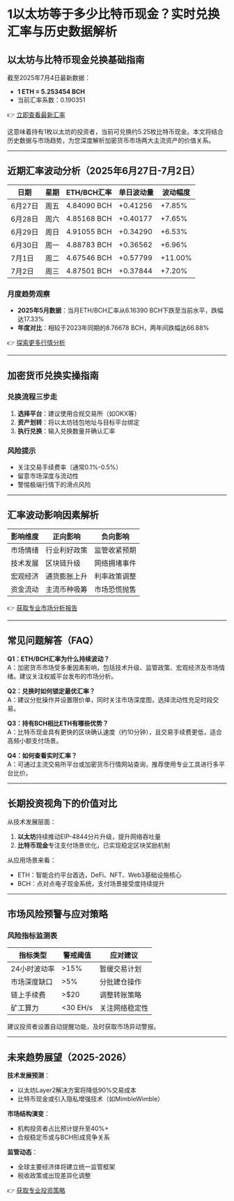 # 1以太坊等于多少比特币现金？实时兑换汇率与历史数据解析

## 以太坊与比特币现金兑换基础指南

截至2025年7月4日最新数据：
- **1 ETH = 5.253454 BCH**
- 当前汇率系数：0.190351

👉 [立即查看最新汇率](https://bit.ly/okx_welcome)

这意味着持有1枚以太坊的投资者，当前可兑换约5.25枚比特币现金。本文将结合历史数据与市场趋势，为您深度解析加密货币市场两大主流资产的价值关系。

---

## 近期汇率波动分析（2025年6月27日-7月2日）

| 日期 | 星期 | ETH/BCH汇率 | 单日波动量 | 波动幅度 |
|------|------|--------------|------------|----------|
| 6月27日 | 周五 | 4.84090 BCH | +0.41256 | +7.85% |
| 6月28日 | 周六 | 4.85168 BCH | +0.40177 | +7.65% |
| 6月29日 | 周日 | 4.91055 BCH | +0.34290 | +6.53% |
| 6月30日 | 周一 | 4.88783 BCH | +0.36562 | +6.96% |
| 7月1日 | 周二 | 4.67546 BCH | +0.57799 | +11.00%|
| 7月2日 | 周三 | 4.87501 BCH | +0.37844 | +7.20% |

### 月度趋势观察
- **2025年5月数据**：当月ETH/BCH汇率从6.16390 BCH下跌至当前水平，跌幅达17.33%
- **年度对比**：相较于2023年同期的8.76678 BCH，两年间跌幅达66.88%

👉 [探索更多行情分析](https://bit.ly/okx_welcome)

---

## 加密货币兑换实操指南

### 兑换流程三步走
1. **选择平台**：建议使用合规交易所（如OKX等）
2. **资产划转**：将以太坊钱包地址与目标平台绑定
3. **执行兑换**：输入兑换数量并确认汇率

### 风险提示
- 关注交易手续费率（通常0.1%-0.5%）
- 留意市场深度与流动性
- 警惕极端行情下的滑点风险

---

## 汇率波动影响因素解析

| 影响维度 | 正向影响 | 负向影响 |
|----------|----------|----------|
| 市场情绪 | 行业利好政策 | 监管收紧预期 |
| 技术发展 | 区块链升级 | 网络拥堵事件 |
| 宏观经济 | 通货膨胀上升 | 利率政策调整 |
| 资金流动 | 主流币种吸筹 | 市场恐慌抛售 |

👉 [获取专业市场分析报告](https://bit.ly/okx_welcome)

---

## 常见问题解答（FAQ）

**Q1：ETH/BCH汇率为什么持续波动？**  
A：加密货币市场受多重因素影响，包括技术升级、监管政策、宏观经济及市场情绪。建议关注权威平台发布的市场分析。

**Q2：兑换时如何锁定最优汇率？**  
A：建议分批操作并设置限价单，同时关注市场深度图，选择流动性充足时段交易。

**Q3：持有BCH相比ETH有哪些优势？**  
A：比特币现金具有更快的区块确认速度（约10分钟），且交易手续费更低，适合高频小额支付场景。

**Q4：如何查看实时汇率？**  
A：可通过主流交易所平台或加密货币行情网站查询，推荐使用专业工具进行多平台比价。

---

## 长期投资视角下的价值对比

从技术发展层面：
1. **以太坊**持续推动EIP-4844分片升级，提升网络吞吐量
2. **比特币现金**专注支付场景优化，已实现稳定区块奖励机制

从应用场景来看：
- ETH：智能合约平台首选，DeFi、NFT、Web3基础设施核心
- BCH：点对点电子现金系统，支付场景接受度持续提升

---

## 市场风险预警与应对策略

### 风险指标监测表
| 指标类型 | 警戒阈值 | 应对建议 |
|----------|----------|----------|
| 24小时波动率 | >15% | 暂缓交易计划 |
| 市场深度缺口 | >5% | 分批建仓操作 |
| 链上手续费 | >$20 | 调整转账策略 |
| 矿工算力 | <30 EH/s | 关注网络稳定性 |

建议投资者设置自动提醒功能，及时获取市场异动警报。

---

## 未来趋势展望（2025-2026）

**技术发展预测**：
- 以太坊Layer2解决方案将降低90%交易成本
- 比特币现金或引入隐私增强技术（如MimbleWimble）

**市场结构演变**：
- 机构投资者占比预计提升至40%+
- 合规稳定币或与BCH形成竞争关系

**监管动态**：
- 全球主要经济体将建立统一监管框架
- 税收政策或出现差异化调整

👉 [获取专业投资策略](https://bit.ly/okx_welcome)